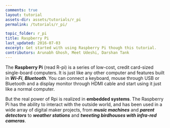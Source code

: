```yaml
---
comments: true
layout: tutorial
assets-dir: assets/tutorials/r_pi
permalink: /tutorials/r_pi/

topic_folder: r_pi
title: Raspberry Pi
last_updated: 2016-07-03
excerpt: Get started with using Raspberry Pi though this tutorial.
contributors: Arunabh Ghosh, Meet Udeshi, Darshan Tank
---
```


The **Raspberry Pi** (read R-pi) is a series of low-cost, credit card-sized single-board computers. It is just like any other computer and features built in **_Wi-Fi_**,  **_Bluetooth_**. You can connect a keyboard, mouse through USB or Bluetooth and a display monitor through HDMI cable and start using it just like a normal computer.
 
But the real power of Rpi is realized in **embedded systems**. The Raspberry Pi  has the ability to interact with the outside world, and has been used in a wide array of digital maker projects, from **_music machines_** and **_parent detectors_** to **_weather stations_** and **_tweeting birdhouses with infra-red cameras_**.

